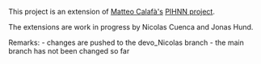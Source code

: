 This project is an extension of [Matteo Calafà's](https://matteocalafa.com/) [PIHNN project](https://github.com/teocala/pihnn).

The extensions are work in progress by Nicolas Cuenca and Jonas Hund.

Remarks:
    - changes are pushed to the devo_Nicolas branch
    - the main branch has not been changed so far